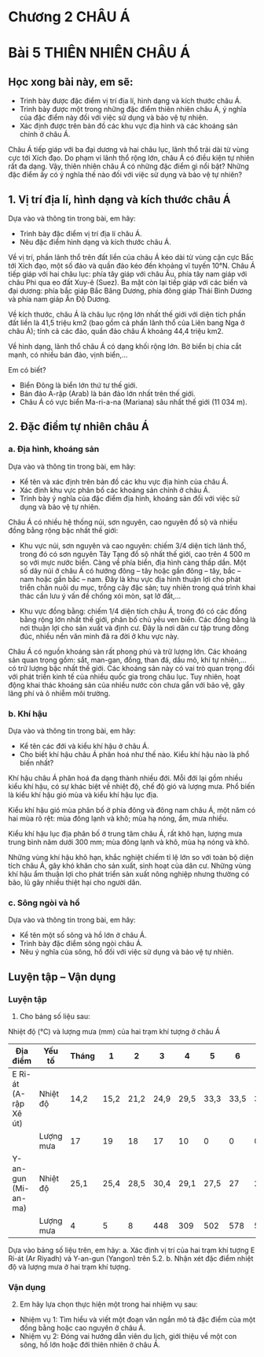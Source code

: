 # Chương 2 CHÂU Á

# Bài 5 THIÊN NHIÊN CHÂU Á

## Học xong bài này, em sẽ:
- Trình bày được đặc điểm vị trí địa lí, hình dạng và kích thước châu Á.
- Trình bày được một trong những đặc điểm thiên nhiên châu Á, ý nghĩa của đặc điểm này đối với việc sử dụng và bảo vệ tự nhiên.
- Xác định được trên bản đồ các khu vực địa hình và các khoáng sản chính ở châu Á.

Châu Á tiếp giáp với ba đại dương và hai châu lục, lãnh thổ trải dài từ vùng cực tới Xích đạo. Do phạm vi lãnh thổ rộng lớn, châu Á có điều kiện tự nhiên rất đa dạng. Vậy, thiên nhiên châu Á có những đặc điểm gì nổi bật? Những đặc điểm ấy có ý nghĩa thế nào đối với việc sử dụng và bảo vệ tự nhiên?

## 1. Vị trí địa lí, hình dạng và kích thước châu Á

Dựa vào và thông tin trong bài, em hãy:
- Trình bày đặc điểm vị trí địa lí châu Á.
- Nêu đặc điểm hình dạng và kích thước châu Á.

Về vị trí, phần lãnh thổ trên đất liền của châu Á kéo dài từ vùng cận cực Bắc tới Xích đạo, một số đảo và quần đảo kéo đến khoảng vĩ tuyến 10°N. Châu Á tiếp giáp với hai châu lục: phía tây giáp với châu Âu, phía tây nam giáp với châu Phi qua eo đất Xuy-ê (Suez). Ba mặt còn lại tiếp giáp với các biển và đại dương: phía bắc giáp Bắc Băng Dương, phía đông giáp Thái Bình Dương và phía nam giáp Ấn Độ Dương.

Về kích thước, châu Á là châu lục rộng lớn nhất thế giới với diện tích phần đất liền là 41,5 triệu km2 (bao gồm cả phần lãnh thổ của Liên bang Nga ở châu Á); tính cả các đảo, quần đảo châu Á khoảng 44,4 triệu km2.

Về hình dạng, lãnh thổ châu Á có dạng khối rộng lớn. Bờ biển bị chia cắt mạnh, có nhiều bán đảo, vịnh biển,...

Em có biết?
- Biển Đông là biển lớn thứ tư thế giới.
- Bán đảo A-rập (Arab) là bán đảo lớn nhất trên thế giới.
- Châu Á có vực biển Ma-ri-a-na (Mariana) sâu nhất thế giới (11 034 m).

## 2. Đặc điểm tự nhiên châu Á

### a. Địa hình, khoáng sản

Dựa vào và thông tin trong bài, em hãy:
- Kể tên và xác định trên bản đồ các khu vực địa hình của châu Á.
- Xác định khu vực phân bố các khoáng sản chính ở châu Á.
- Trình bày ý nghĩa của đặc điểm địa hình, khoáng sản đối với việc sử dụng và bảo vệ tự nhiên.

Châu Á có nhiều hệ thống núi, sơn nguyên, cao nguyên đồ sộ và nhiều đồng bằng rộng bậc nhất thế giới:

- Khu vực núi, sơn nguyên và cao nguyên: chiếm 3/4 diện tích lãnh thổ, trong đó có sơn nguyên Tây Tạng đồ sộ nhất thế giới, cao trên 4 500 m so với mực nước biển. Càng về phía biển, địa hình càng thấp dần. Một số dãy núi ở châu Á có hướng đông – tây hoặc gần đông – tây, bắc – nam hoặc gần bắc – nam. Đây là khu vực địa hình thuận lợi cho phát triển chăn nuôi du mục, trồng cây đặc sản; tuy nhiên trong quá trình khai thác cần lưu ý vấn đề chống xói mòn, sạt lở đất,...

- Khu vực đồng bằng: chiếm 1/4 diện tích châu Á, trong đó có các đồng bằng rộng lớn nhất thế giới, phân bố chủ yếu ven biển. Các đồng bằng là nơi thuận lợi cho sản xuất và định cư. Đây là nơi dân cư tập trung đông đúc, nhiều nền văn minh đã ra đời ở khu vực này.

Châu Á có nguồn khoáng sản rất phong phú và trữ lượng lớn. Các khoáng sản quan trọng gồm: sắt, man-gan, đồng, than đá, dầu mỏ, khí tự nhiên,... có trữ lượng bậc nhất thế giới. Các khoáng sản này có vai trò quan trọng đối với phát triển kinh tế của nhiều quốc gia trong châu lục. Tuy nhiên, hoạt động khai thác khoáng sản của nhiều nước còn chưa gắn với bảo vệ, gây lãng phí và ô nhiễm môi trường.

### b. Khí hậu

Dựa vào và thông tin trong bài, em hãy:
- Kể tên các đới và kiểu khí hậu ở châu Á.
- Cho biết khí hậu châu Á phân hoá như thế nào. Kiểu khí hậu nào là phổ biến nhất?

Khí hậu châu Á phân hoá đa dạng thành nhiều đới. Mỗi đới lại gồm nhiều kiểu khí hậu, có sự khác biệt về nhiệt độ, chế độ gió và lượng mưa. Phổ biến là kiểu khí hậu gió mùa và kiểu khí hậu lục địa.

Kiểu khí hậu gió mùa phân bố ở phía đông và đông nam châu Á, một năm có hai mùa rõ rệt: mùa đông lạnh và khô; mùa hạ nóng, ẩm, mưa nhiều.

Kiểu khí hậu lục địa phân bố ở trung tâm châu Á, rất khô hạn, lượng mưa trung bình năm dưới 300 mm; mùa đông lạnh và khô, mùa hạ nóng và khô.

Những vùng khí hậu khô hạn, khắc nghiệt chiếm tỉ lệ lớn so với toàn bộ diện tích châu Á, gây khó khăn cho sản xuất, sinh hoạt của dân cư. Những vùng khí hậu ẩm thuận lợi cho phát triển sản xuất nông nghiệp nhưng thường có bão, lũ gây nhiều thiệt hại cho người dân.

### c. Sông ngòi và hồ

Dựa vào và thông tin trong bài, em hãy:
- Kể tên một số sông và hồ lớn ở châu Á.
- Trình bày đặc điểm sông ngòi châu Á.
- Nêu ý nghĩa của sông, hồ đối với việc sử dụng và bảo vệ tự nhiên.

## Luyện tập – Vận dụng

### Luyện tập

1. Cho bảng số liệu sau:

Nhiệt độ (°C) và lượng mưa (mm) của hai trạm khí tượng ở châu Á

| Địa điểm | Yếu tố | Tháng | 1 | 2 | 3 | 4 | 5 | 6 | 7 | 8 | 9 | 10 | 11 | 12 |
|---|---|---|---|---|---|---|---|---|---|---|---|---|---|---|
| E Ri-át (A-rập Xê út) | Nhiệt độ | 14,2 | 15,2 | 21,2 | 24,9 | 29,5 | 33,3 | 33,5 | 33,5 | 30,7 | 25,9 | 20,5 | 15,5 |
| | Lượng mưa | 17 | 19 | 18 | 17 | 10 | 0 | 0 | 0 | 0 | 0 | 4 | 12 |
| Y-an-gun (Mi-an-ma) | Nhiệt độ | 25,1 | 25,4 | 28,5 | 30,4 | 29,1 | 27,5 | 27 | 27 | 27,3 | 27,9 | 27,2 | 25,4 |
| | Lượng mưa | 4 | 5 | 8 | 448 | 309 | 502 | 578 | 538 | 391 | 190 | 53 | 13 |

Dựa vào bảng số liệu trên, em hãy:
a. Xác định vị trí của hai trạm khí tượng E Ri-át (Ar Riyadh) và Y-an-gun (Yangon) trên 5.2.
b. Nhận xét đặc điểm nhiệt độ và lượng mưa ở hai trạm khí tượng.

### Vận dụng

2. Em hãy lựa chọn thực hiện một trong hai nhiệm vụ sau:
- Nhiệm vụ 1: Tìm hiểu và viết một đoạn văn ngắn mô tả đặc điểm của một đồng bằng hoặc cao nguyên ở châu Á.
- Nhiệm vụ 2: Đóng vai hướng dẫn viên du lịch, giới thiệu về một con sông, hồ lớn hoặc đới thiên nhiên ở châu Á.
